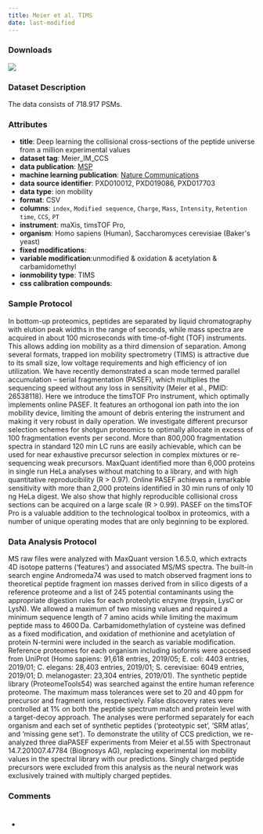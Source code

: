 ```yaml
---
title: Meier et al. TIMS
date: last-modified
---
```


### Downloads
[![](https://img.shields.io/badge/download-full%20dataset-008080?style=flat-square)](https://github.com/ProteomicsML/ProteomicsML/raw/main/datasets/ionmobility/Meier_IM_CCS/combined_sm.zip)

### Dataset Description
The data consists of 718.917 PSMs.

### Attributes
- **title**: Deep learning the collisional cross-sections of the peptide universe from a million experimental values
- **dataset tag**: Meier_IM_CCS
- **data publication**: [MSP](https://doi.org/10.1074/mcp.tir118.000900)
- **machine learning publication**: [Nature Communications](https://doi.org/10.1038/s41467-021-21352-8)
- **data source identifier**: PXD010012, PXD019086, PXD017703
- **data type**: ion mobility
- **format**: CSV
- **columns**: `index`, `Modified sequence`, `Charge`, `Mass`, `Intensity`, `Retention time`, `CCS`, `PT`
- **instrument**: maXis, timsTOF Pro, 
- **organism**: Homo sapiens (Human), Saccharomyces cerevisiae (Baker's yeast)
- **fixed modifications**: <unknown>
- **variable modification**:unmodified & oxidation & acetylation & carbamidomethyl
- **ionmobility type**: TIMS
- **css calibration compounds**: <unknown>


### Sample Protocol
In bottom-up proteomics, peptides are separated by liquid chromatography with elution
peak widths in the range of seconds, while mass spectra are acquired in about 100 microseconds
with time-of-fight (TOF) instruments. This allows adding ion mobility as a third dimension of
separation. Among several formats, trapped ion mobility spectrometry (TIMS) is attractive due
to its small size, low voltage requirements and high efficiency of ion utilization. We have
recently demonstrated a scan mode termed parallel accumulation – serial fragmentation (PASEF),
which multiplies the sequencing speed without any loss in sensitivity (Meier et al., PMID:
26538118). Here we introduce the timsTOF Pro instrument, which optimally implements online
PASEF. It features an orthogonal ion path into the ion mobility device, limiting the amount
of debris entering the instrument and making it very robust in daily operation. We investigate
different precursor selection schemes for shotgun proteomics to optimally allocate in excess
of 100 fragmentation events per second. More than 800,000 fragmentation spectra in standard
120 min LC runs are easily achievable, which can be used for near exhaustive precursor selection
in complex mixtures or re-sequencing weak precursors. MaxQuant identified more than 6,000 proteins
in single run HeLa analyses without matching to a library, and with high quantitative reproducibility
(R > 0.97). Online PASEF achieves a remarkable sensitivity with more than 2,000 proteins identified
in 30 min runs of only 10 ng HeLa digest. We also show that highly reproducible collisional cross
sections can be acquired on a large scale (R > 0.99). PASEF on the timsTOF Pro is a valuable addition
to the technological toolbox in proteomics, with a number of unique operating modes that are only
beginning to be explored.

### Data Analysis Protocol
MS raw files were analyzed with MaxQuant version 1.6.5.0, which extracts 4D isotope patterns
(‘features’) and associated MS/MS spectra. The built-in search engine Andromeda74 was used
to match observed fragment ions to theoretical peptide fragment ion masses derived from in
silico digests of a reference proteome and a list of 245 potential contaminants using the
appropriate digestion rules for each proteolytic enzyme (trypsin, LysC or LysN). We allowed
a maximum of two missing values and required a minimum sequence length of 7 amino acids while
limiting the maximum peptide mass to 4600 Da. Carbamidomethylation of cysteine was defined as
a fixed modification, and oxidation of methionine and acetylation of protein N-termini were
included in the search as variable modification. Reference proteomes for each organism including
isoforms were accessed from UniProt (Homo sapiens: 91,618 entries, 2019/05; E. coli: 4403 entries,
2019/01; C. elegans: 28,403 entries, 2019/01; S. cerevisiae: 6049 entries, 2019/01; D. melanogaster:
23,304 entries, 2019/01). The synthetic peptide library (ProteomeTools54) was searched against
the entire human reference proteome. The maximum mass tolerances were set to 20 and 40 ppm for
precursor and fragment ions, respectively. False discovery rates were controlled at 1% on both
the peptide spectrum match and protein level with a target-decoy approach. The analyses were
performed separately for each organism and each set of synthetic peptides (‘proteotypic set’,
‘SRM atlas’, and ‘missing gene set’). To demonstrate the utility of CCS prediction, we re-analyzed
three diaPASEF experiments from Meier et al.55 with Spectronaut 14.7.201007.47784 (Biognosys AG),
replacing experimental ion mobility values in the spectral library with our predictions. Singly
charged peptide precursors were excluded from this analysis as the neural network was exclusively
trained with multiply charged peptides.

### Comments
- #
